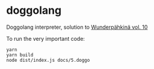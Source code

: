 # doggolang

Doggolang interpreter, solution to [Wunderpähkinä vol. 10](https://github.com/wunderdogsw/wunderpahkina-vol10)

To run the very important code:

```
yarn
yarn build
node dist/index.js docs/5.doggo
```
